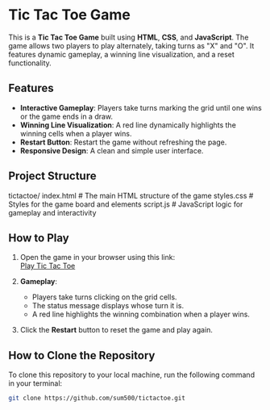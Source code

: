 # Tic Tac Toe Game

This is a **Tic Tac Toe Game** built using **HTML**, **CSS**, and **JavaScript**. The game allows two players to play alternately, taking turns as "X" and "O". It features dynamic gameplay, a winning line visualization, and a reset functionality.

## Features

- **Interactive Gameplay**: Players take turns marking the grid until one wins or the game ends in a draw.
- **Winning Line Visualization**: A red line dynamically highlights the winning cells when a player wins.
- **Restart Button**: Restart the game without refreshing the page.
- **Responsive Design**: A clean and simple user interface.

## Project Structure

tictactoe/ index.html # The main HTML structure of the game styles.css # Styles for the game board and elements script.js # JavaScript logic for gameplay and interactivity

## How to Play

1. Open the game in your browser using this link:  
   [Play Tic Tac Toe](https://sum500.github.io/tictactoe/)

2. **Gameplay**:
   - Players take turns clicking on the grid cells.
   - The status message displays whose turn it is.
   - A red line highlights the winning combination when a player wins.

3. Click the **Restart** button to reset the game and play again.

## How to Clone the Repository

To clone this repository to your local machine, run the following command in your terminal:
```bash
git clone https://github.com/sum500/tictactoe.git

